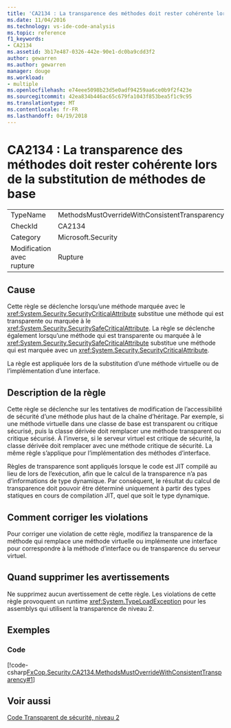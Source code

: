 ```yaml
---
title: 'CA2134 : La transparence des méthodes doit rester cohérente lors de la substitution de méthodes de base'
ms.date: 11/04/2016
ms.technology: vs-ide-code-analysis
ms.topic: reference
f1_keywords:
- CA2134
ms.assetid: 3b17e487-0326-442e-90e1-dc0ba9cdd3f2
author: gewarren
ms.author: gewarren
manager: douge
ms.workload:
- multiple
ms.openlocfilehash: e74eee5098b23d5e0adf94259aa6ce0b9f2f423e
ms.sourcegitcommit: 42ea834b446ac65c679fa1043f853bea5f1c9c95
ms.translationtype: MT
ms.contentlocale: fr-FR
ms.lasthandoff: 04/19/2018
---
```

# <a name="ca2134-methods-must-keep-consistent-transparency-when-overriding-base-methods"></a>CA2134 : La transparence des méthodes doit rester cohérente lors de la substitution de méthodes de base
|||
|-|-|
|TypeName|MethodsMustOverrideWithConsistentTransparency|
|CheckId|CA2134|
|Category|Microsoft.Security|
|Modification avec rupture|Rupture|

## <a name="cause"></a>Cause
 Cette règle se déclenche lorsqu’une méthode marquée avec le <xref:System.Security.SecurityCriticalAttribute> substitue une méthode qui est transparente ou marquée à le <xref:System.Security.SecuritySafeCriticalAttribute>. La règle se déclenche également lorsqu’une méthode qui est transparente ou marquée à le <xref:System.Security.SecuritySafeCriticalAttribute> substitue une méthode qui est marquée avec un <xref:System.Security.SecurityCriticalAttribute>.

 La règle est appliquée lors de la substitution d’une méthode virtuelle ou de l’implémentation d’une interface.

## <a name="rule-description"></a>Description de la règle
 Cette règle se déclenche sur les tentatives de modification de l’accessibilité de sécurité d’une méthode plus haut de la chaîne d’héritage. Par exemple, si une méthode virtuelle dans une classe de base est transparent ou critique sécurisé, puis la classe dérivée doit remplacer une méthode transparent ou critique sécurisé. À l’inverse, si le serveur virtuel est critique de sécurité, la classe dérivée doit remplacer avec une méthode critique de sécurité. La même règle s’applique pour l’implémentation des méthodes d’interface.

 Règles de transparence sont appliqués lorsque le code est JIT compilé au lieu de lors de l’exécution, afin que le calcul de la transparence n’a pas d’informations de type dynamique. Par conséquent, le résultat du calcul de transparence doit pouvoir être déterminé uniquement à partir des types statiques en cours de compilation JIT, quel que soit le type dynamique.

## <a name="how-to-fix-violations"></a>Comment corriger les violations
 Pour corriger une violation de cette règle, modifiez la transparence de la méthode qui remplace une méthode virtuelle ou implémente une interface pour correspondre à la méthode d’interface ou de transparence du serveur virtuel.

## <a name="when-to-suppress-warnings"></a>Quand supprimer les avertissements
 Ne supprimez aucun avertissement de cette règle. Les violations de cette règle provoquent un runtime <xref:System.TypeLoadException> pour les assemblys qui utilisent la transparence de niveau 2.

## <a name="examples"></a>Exemples

### <a name="code"></a>Code
 [!code-csharp[FxCop.Security.CA2134.MethodsMustOverrideWithConsistentTransparency#1](../code-quality/codesnippet/CSharp/ca2134-methods-must-keep-consistent-transparency-when-overriding-base-methods_1.cs)]

## <a name="see-also"></a>Voir aussi
 [Code Transparent de sécurité, niveau 2](/dotnet/framework/misc/security-transparent-code-level-2)